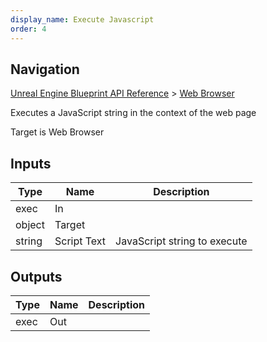 ```yaml
---
display_name: Execute Javascript
order: 4
---
```

## Navigation

[Unreal Engine Blueprint API Reference](https://dev.epicgames.com/documentation/en-us/unreal-engine/BlueprintAPI) > [Web Browser](https://dev.epicgames.com/documentation/en-us/unreal-engine/BlueprintAPI/WebBrowser)

Executes a JavaScript string in the context of the web page

Target is Web Browser

## Inputs

| Type | Name | Description |
| --- | --- | --- |
| exec | In |  |
| object | Target |  |
| string | Script Text | JavaScript string to execute |

## Outputs

| Type | Name | Description |
| --- | --- | --- |
| exec | Out |  |
